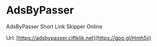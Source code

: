 # AdsByPasser
AdsByPasser Short Link Skipper Online


Url: [https://adsbypasser.ciftklik.net](https://goo.gl/Hmh5ii)
